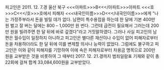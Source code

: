 피고인은 2011. 12. 7.경 울산 북구 <<<아파트>>>B<<</아파트>>>아파트 <<<호>>>C<<</호>>>호에서 피해자 <<<내국인이름>>>D<<</내국인이름>>>에게 "나는 가정주부라서 돈을 빌릴 데가 없다. 남편이 특수용접을 하는데 한 달에 기본 400만 원 벌고 잘 버는 달에는 800 – 1,000만 원 번다. 그런데 급전이 필요해서 그러는데 200만 원을 빌려주면 한 달 뒤에 바로 갚겠다"라고 거짓말하였다.
그러나 사실 피고인의 남편은 월수입이 일정하지 아니하고 피고인은 별다른 재산이나 수입이 없어 피해자로부터 돈을 차용하더라도 한 달 뒤에 이를 변제할 의사나 능력이 없었다.
그럼에도 불구하고 피고인은 이와 같이 피해자를 기망하여 이에 속은 피해자로부터 차용금 명목으로 200만 원을 교부받은 것을 비롯하여 그 때부터 2017. 12. 21.경까지 범죄일람표 기재와 같이 총 22회에 걸쳐 합계 33,084,600원을 교부받았다.